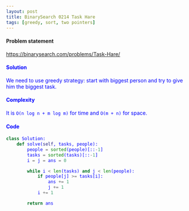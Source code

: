 ```yaml
---
layout: post
title: BinarySearch 0214 Task Hare
tags: [greedy, sort, two pointers]
---
```


#### Problem statement

<a href="https://binarysearch.com/problems/Task-Hare/"> <font color = blue>https://binarysearch.com/problems/Task-Hare/

#### Solution
We need to use greedy strategy: start with biggest person and try to give him the biggest task.

#### Complexity
It is `O(n log n + m log m)` for time and `O(m + n)` for space.

#### Code
```python
class Solution:
    def solve(self, tasks, people):
        people = sorted(people)[::-1]
        tasks = sorted(tasks)[::-1]
        i = j = ans = 0

        while i < len(tasks) and j < len(people):
            if people[j] >= tasks[i]:
                ans += 1
                j += 1
            i += 1

        return ans
```

